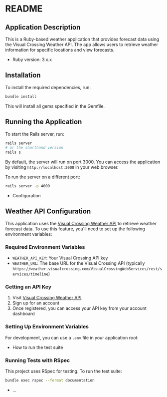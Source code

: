 # README

## Application Description

This is a Ruby-based weather application that provides forecast data using the Visual Crossing Weather API. The app allows users to retrieve weather information for specific locations and view forecasts.

* Ruby version: 3.x.x 

## Installation

To install the required dependencies, run:

```bash
bundle install
```

This will install all gems specified in the Gemfile.

## Running the Application

To start the Rails server, run:

```bash
rails server
# or the shorthand version
rails s
```

By default, the server will run on port 3000. You can access the application by visiting `http://localhost:3000` in your web browser.

To run the server on a different port:

```bash
rails server -p 4000
```

* Configuration
## Weather API Configuration

This application uses the [Visual Crossing Weather API](https://www.visualcrossing.com/weather-api/) to retrieve weather forecast data. To use this feature, you'll need to set up the following environment variables:

### Required Environment Variables

- `WEATHER_API_KEY`: Your Visual Crossing API key
- `WEATHER_URL`: The base URL for the Visual Crossing API (typically `https://weather.visualcrossing.com/VisualCrossingWebServices/rest/services/timeline`)

### Getting an API Key

1. Visit [Visual Crossing Weather API](https://www.visualcrossing.com/weather-api)
2. Sign up for an account
3. Once registered, you can access your API key from your account dashboard

### Setting Up Environment Variables

For development, you can use a `.env` file in your application root:

* How to run the test suite

### Running Tests with RSpec

This project uses RSpec for testing. To run the test suite:

```bash
bundle exec rspec --format documentation
```

* ...


